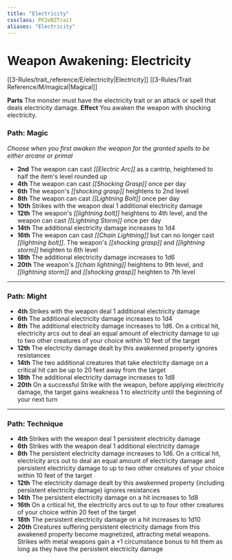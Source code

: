 ```yaml
---
title: "Electricity"
cssclass: PF2eBZTrait
aliases: "Electricity"
---
```


# Weapon Awakening: Electricity
[[3-Rules/trait_reference/E/electricity|Electricity]] [[3-Rules/Trait Reference/M/magical|Magical]]

**Parts** The monster must have the electricity trait or an attack or spell that deals electricity damage.
**Effect** You awaken the weapon with shocking electricity.

### Path: Magic  
*Choose when you first awaken the weapon for the granted spells to be either arcane or primal*

*   **2nd** The weapon can cast _[[Electric Arc]]_ as a cantrip, heightened to half the item's level rounded up
*   **4th** The weapon can cast _[[Shocking Grasp]]_ once per day
*   **6th** The weapon's _[[shocking grasp]]_ heightens to 2nd level
*   **8th** The weapon can cast _[[Lightning Bolt]]_ once per day
*   **10th** Strikes with the weapon deal 1 additional electricity damage
*   **12th** The weapon's _[[lightning bolt]]_ heightens to 4th level, and the weapon can cast _[[Lightning Storm]]_ once per day
*   **14th** The additional electricity damage increases to 1d4
*   **16th** The weapon can cast _[[Chain Lightning]]_ but can no longer cast _[[lightning bolt]]_. The weapon's _[[shocking grasp]]_ and _[[lightning storm]]_ heighten to 6th level
*   **18th** The additional electricity damage increases to 1d6
*   **20th** The weapon's _[[chain lightning]]_ heightens to 9th level, and _[[lightning storm]]_ and _[[shocking grasp]]_ heighten to 7th level

* * *

### Path: Might
*   **4th** Strikes with the weapon deal 1 additional electricity damage
*   **6th** The additional electricity damage increases to 1d4
*   **8th** The additional electricity damage increases to 1d6. On a critical hit, electricity arcs out to deal an equal amount of electricity damage to up to two other creatures of your choice within 10 feet of the target
*   **12th** The electricity damage dealt by this awakenned property ignores resistances
*   **14th** The two additional creatures that take electricity damage on a critical hit can be up to 20 feet away from the target
*   **18th** The additional electricity damage increases to 1d8
*   **20th** On a successful Strike with the weapon, before applying electricity damage, the target gains weakness 1 to electricity until the beginning of your next turn

* * *

### Path: Technique
*   **4th** Strikes with the weapon deal 1 persistent electricity damage
*   **6th** Strikes with the weapon deal 1 additional electricity damage
*   **8th** The persistent electricity damage increases to 1d6. On a critical hit, electricity arcs out to deal an equal amount of electricity damage and persistent electricity damage to up to two other creatures of your choice within 10 feet of the target
*   **12th** The electricity damage dealt by this awakenned property (including persistent electricity damage) ignores resistances
*   **14th** The persistent electricity damage on a hit increases to 1d8
*   **16th** On a critical hit, the electricity arcs out to up to four other creatures of your choice within 20 feet of the target
*   **18th** The persistent electricity damage on a hit increases to 1d10
*   **20th** Creatures suffering persistent electricity damage from this awakened property become magnetized, attracting metal weapons. Strikes with metal weapons gain a +1 circumstance bonus to hit them as long as they have the persistent electricity damage